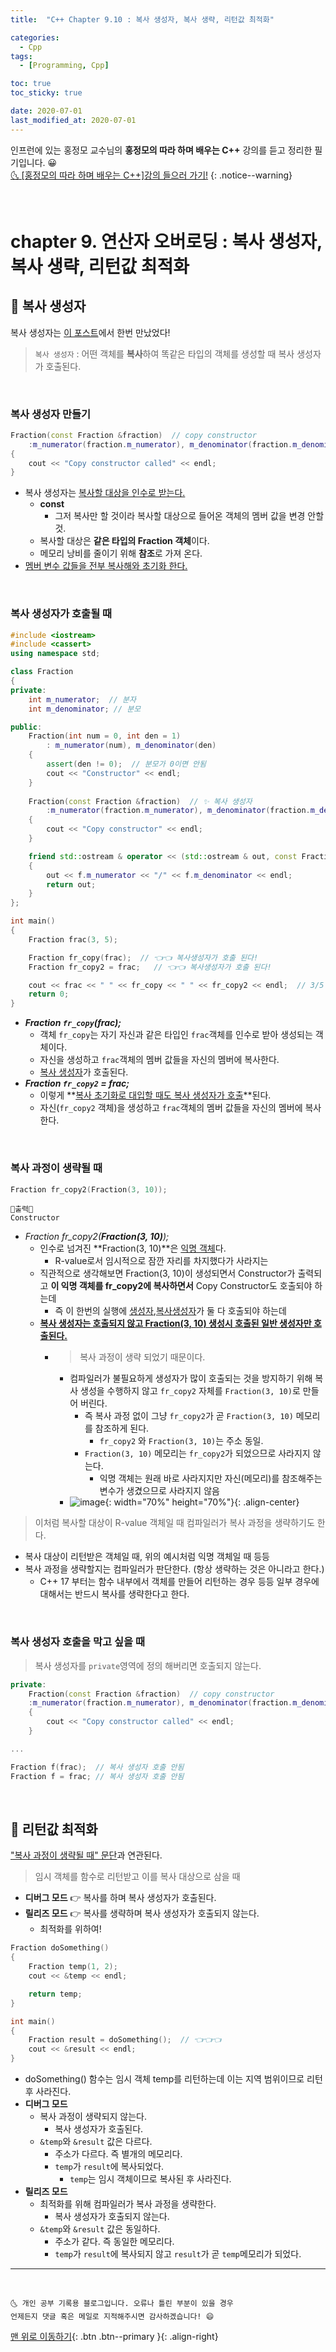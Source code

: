 ```yaml
---
title:  "C++ Chapter 9.10 : 복사 생성자, 복사 생략, 리턴값 최적화" 

categories:
  - Cpp
tags:
  - [Programming, Cpp]

toc: true
toc_sticky: true

date: 2020-07-01
last_modified_at: 2020-07-01
---
```


인프런에 있는 홍정모 교수님의 **홍정모의 따라 하며 배우는 C++** 강의를 듣고 정리한 필기입니다. 😀    
[🌜 [홍정모의 따라 하며 배우는 C++]강의 들으러 가기!](https://www.inflearn.com/course/following-c-plus)
{: .notice--warning}

<br>

# chapter 9. 연산자 오버로딩 : 복사 생성자, 복사 생략, 리턴값 최적화

## 🔔 복사 생성자

복사 생성자는 [이 포스트](https://ansohxxn.github.io/cpp/chapter8-9/#-%EB%B3%B5%EC%82%AC-%EC%83%9D%EC%84%B1%EC%9E%90)에서 한번 만났었다!

> `복사 생성자` : 어떤 객체를 **복사**하여 똑같은 타입의 객체를 생성할 때 복사 생성자가 호출된다. 

<br>

### 복사 생성자 만들기

```cpp
Fraction(const Fraction &fraction)  // copy constructor
	:m_numerator(fraction.m_numerator), m_denominator(fraction.m_denominator)
{ 
	cout << "Copy constructor called" << endl; 
}
```

- 복사 생성자는 <u>복사할 대상을 인수로 받는다.</u>
  - **const** 
    - 그저 복사만 할 것이라 복사할 대상으로 들어온 객체의 멤버 값을 변경 안할 것.
  - 복사할 대상은 **같은 타입의 Fraction 객체**이다.
  - 메모리 낭비를 줄이기 위해 **참조**로 가져 온다.
- <u>멤버 변수 값들을 전부 복사해와 초기화 한다.</u>

<br>

### 복사 생성자가 호출될 때 

```cpp
#include <iostream>
#include <cassert>
using namespace std;

class Fraction
{
private:
	int m_numerator;  // 분자
	int m_denominator; // 분모

public:
	Fraction(int num = 0, int den = 1)
		: m_numerator(num), m_denominator(den)
	{
		assert(den != 0);  // 분모가 0이면 안됨
        cout << "Constructor" << endl; 
	}
	
	Fraction(const Fraction &fraction)  // ✨ 복사 생성자
		:m_numerator(fraction.m_numerator), m_denominator(fraction.m_denominator)
	{ 
		cout << "Copy constructor" << endl; 
	}

	friend std::ostream & operator << (std::ostream & out, const Fraction & f)
	{
		out << f.m_numerator << "/" << f.m_denominator << endl;
		return out;
	}
};

int main()
{
	Fraction frac(3, 5);

	Fraction fr_copy(frac);  // 👈👈 복사생성자가 호출 된다!
    Fraction fr_copy2 = frac;   // 👈👈 복사생성자가 호출 된다!

	cout << frac << " " << fr_copy << " " << fr_copy2 << endl;  // 3/5 3/5 3/5 출력
	return 0;
}
```

- ***Fraction `fr_copy`(frac);***
  - 객체 `fr_copy`는 자기 자신과 같은 타입인 `frac`객체를 인수로 받아 생성되는 객체이다.
  - 자신을 생성하고 `frac`객체의 멤버 값들을 자신의 멤버에 복사한다. 
  - <u>복사 생성자</u>가 호출된다.
- ***Fraction `fr_copy2` = frac;***
  - 이렇게 **<u>복사 초기화로 대입할 때도 복사 생성자가 호출</u>**된다.
  - 자신(`fr_copy2` 객체)을 생성하고 `frac`객체의 멤버 값들을 자신의 멤버에 복사한다. 

<br>

### 복사 과정이 생략될 때

```cpp
Fraction fr_copy2(Fraction(3, 10));
```

```
💎출력💎
Constructor
```

- *Fraction fr_copy2(**Fraction(3, 10)**);*
  - 인수로 넘겨진 **Fraction(3, 10)**은 <u>익명 객체</u>다.
    - R-value로서 임시적으로 잠깐 자리를 차지했다가 사라지는
  - 직관적으로 생각해보면 Fraction(3, 10)이 생성되면서 Constructor가 출력되고 **이 익명 객체를 fr_copy2에 복사하면서** Copy Constructor도 호출되야 하는데
    - 즉 이 한번의 실행에 <u>생성자</u>,<u>복사생성자</u>가 둘 다 호출되야 하는데
  - **<u>복사 생성자는 호출되지 않고 Fraction(3, 10) 생성시 호출된 일반 생성자만 호출된다.</u>**
    - > 복사 과정이 생략 되었기 때문이다.
      - 컴파일러가 불필요하게 생성자가 많이 호출되는 것을 방지하기 위해 복사 생성을 수행하지 않고 `fr_copy2` 자체를 `Fraction(3, 10)`로 만들어 버린다.
        - 즉 복사 과정 없이 그냥 `fr_copy2`가 곧 `Fraction(3, 10)` 메모리를 참조하게 된다. 
          - `fr_copy2` 와 `Fraction(3, 10)`는 주소 동일.
        - `Fraction(3, 10)` 메모리는 `fr_copy2`가 되었으므로 사라지지 않는다. 
          - 익명 객체는 원래 바로 사라지지만 자신(메모리)를 참조해주는 변수가 생겼으므로 사라지지 않음
      - ![image](https://user-images.githubusercontent.com/42318591/86194926-b5e84300-bb8a-11ea-9ab4-b9f43e437795.png){: width="70%" height="70%"}{: .align-center}

> 이처럼 복사할 대상이 R-value 객체일 때 컴파일러가 복사 과정을 생략하기도 한다. 

- 복사 대상이 리턴받은 객체일 때, 위의 예시처럼 익명 객체일 때 등등
- 복사 과정을 생략할지는 컴파일러가 판단한다. (항상 생략하는 것은 아니라고 한다.)
  - C++ 17 부터는 함수 내부에서 객체를 만들어 리턴하는 경우 등등 일부 경우에 대해서는 반드시 복사를 생략한다고 한다.

<br>

### 복사 생성자 호출을 막고 싶을 때 

> 복사 생성자를 `private`영역에 정의 해버리면 호출되지 않는다. 

```cpp
private:
    Fraction(const Fraction &fraction)  // copy constructor
	:m_numerator(fraction.m_numerator), m_denominator(fraction.m_denominator)
    { 
	    cout << "Copy constructor called" << endl; 
    }

...

Fraction f(frac);  // 복사 생성자 호출 안됨
Fraction f = frac; // 복사 생성자 호출 안됨
```

<br>

## 🔔 리턴값 최적화

["복사 과정이 생략될 때" 문단](#복사-과정이-생략될-때)과 연관된다.

> 임시 객체를 함수로 리턴받고 이를 복사 대상으로 삼을 때

- **디버그 모드** 👉 복사를 하며 복사 생성자가 호출된다.
- **릴리즈 모드** 👉 복사를 생략하며 복사 생성자가 호출되지 않는다.
  - 최적화를 위하여!

```cpp
Fraction doSomething()
{
    Fraction temp(1, 2);
    cout << &temp << endl;

    return temp;
}

int main()
{
    Fraction result = doSomething();  // 👈👈👈
    cout << &result << endl;
}
```
- doSomething() 함수는 임시 객체 temp를 리턴하는데 이는 지역 범위이므로 리턴 후 사라진다.
- **디버그 모드**
  - 복사 과정이 생략되지 않는다. 
    - 복사 생성자가 호출된다.
  - `&temp`와 `&result` 값은 다르다. 
    - 주소가 다르다. 즉 별개의 메모리다.
    - `temp`가 `result`에 복사되었다.
      - `temp`는 임시 객체이므로 복사된 후 사라진다.
- **릴리즈 모드**
  - 최적화를 위해 컴파일러가 복사 과정을 생략한다.
    - 복사 생성자가 호출되지 않는다.
  - `&temp`와 `&result` 값은 동일하다.
    - 주소가 같다. 즉 동일한 메모리다.
    - `temp`가 `result`에 복사되지 않고 `result`가 곧 `temp`메모리가 되었다.

***
<br>

    🌜 개인 공부 기록용 블로그입니다. 오류나 틀린 부분이 있을 경우 
    언제든지 댓글 혹은 메일로 지적해주시면 감사하겠습니다! 😄

[맨 위로 이동하기](#){: .btn .btn--primary }{: .align-right}

<br>
